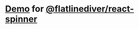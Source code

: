 # [Demo](https://react-spinner.netlify.com/) for [@flatlinediver/react-spinner](https://www.npmjs.com/package/@flatlinediver/react-spinner)
